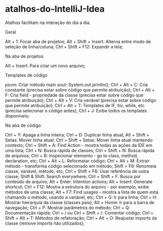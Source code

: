 # atalhos-do-IntelliJ-Idea

Atalhos facilitam na interação do dia a dia. 

Geral

Alt + 1: Focar aba de projetos;
Alt + Shift + Insert: Alterna entre modo de seleção de linha/coluna;
Ctrl + Shift + F12: Expandir a tela;

Na aba de projetos

Alt + Insert: Para criar um novo arquivo;

Templates de código

psvm: Criar método main
sout: System.out.println();
Ctrl + Alt + C: Cria constante (precisa estar sobre código que permite atribuição);
Ctrl + Alt + F: Cria field - propriedade da classe (precisa estar sobre código que permite atribuição);
Ctrl + Alt + V: Cria variável (precisa estar sobre código que permite atribuição);
Ctrl + Alt + T: Templates de IF, for, while, etc (precisa selecionar o código antes);
Ctrl + J: Exibe todos os templates disponíveis;

Na aba de código

Ctrl + Y: Apaga a linha inteira;
Ctrl + D: Duplicar linha atual;
Alt + Shift + Setas: Mover linha atual;
Ctrl + Shift + Setas: Mover linha atual mantendo contexto;
Ctrl + Shift + A: Find Action - mostra todas as ações da IDE em uma lista;
Ctrl + N: Busca rápida de classes;
Ctrl + Shift + N: Busca rápida de arquivos;
Ctrl + B: Inspecionar elemento - go to class, method, declaration, etc;
Ctrl + Alt + L: Reformatar código;
Ctrl + Alt + M: Extrair método - transforma código selecionado em método;
Shift + F6: Renomeia classe, variável, método, etc;
Ctrl + Shift + F6: Usar referência de outra classe;
Shift & Shift: Search everywhere;
Ctrl + Shift + F: Busca por conteúdo de arquivo;
Alt + Enter: Intention actions;
Alt + Insert: Generate shortcut;
Ctrl + F12: Mostra a estrutura do arquivo - por exemplo, exibe métodos de uma classe;
Alt + F7: Find usages - mostra a lista de quem está chamando o método, usando a variável, etc;
Ctrl + G: Ir para linha;
Ctrl + H: Mostrar hierarquia da classe (classes pais);
Alt + Home: Ir para a barra de navegação;
Ctrl + P: Mostrar parâmetros do método;
Ctrl + Q: Documentação rápida;
Ctrl + / ou Ctrl + Shift + /: Comentar código;
Ctrl + Shift + Alt + T: Métodos de refatoração;
Ctrl + Alt + O: Reajustar imports da classe (remove imports não utilizados);
